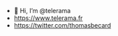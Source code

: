 - 👋 Hi, I’m @telerama
- https://www.telerama.fr
- https://twitter.com/thomasbecard
<!---
telerama/telerama is a ✨ special ✨ repository because its `README.md` (this file) appears on your GitHub profile.
You can click the Preview link to take a look at your changes.
--->
